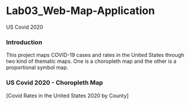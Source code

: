 # Lab03_Web-Map-Application
US Covid 2020

### Introduction

This project maps COVID-19 cases and rates in the United States through two kind of thematic maps. One is a choropleth map and the other is a proportional symbol map.

### US Covid 2020 - Choropleth Map
[Covid Rates in the United States 2020 by County]
